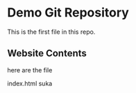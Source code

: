 # Demo Git Repository

This is the first file in this repo.

## Website Contents

here are the file

index.html
suka

